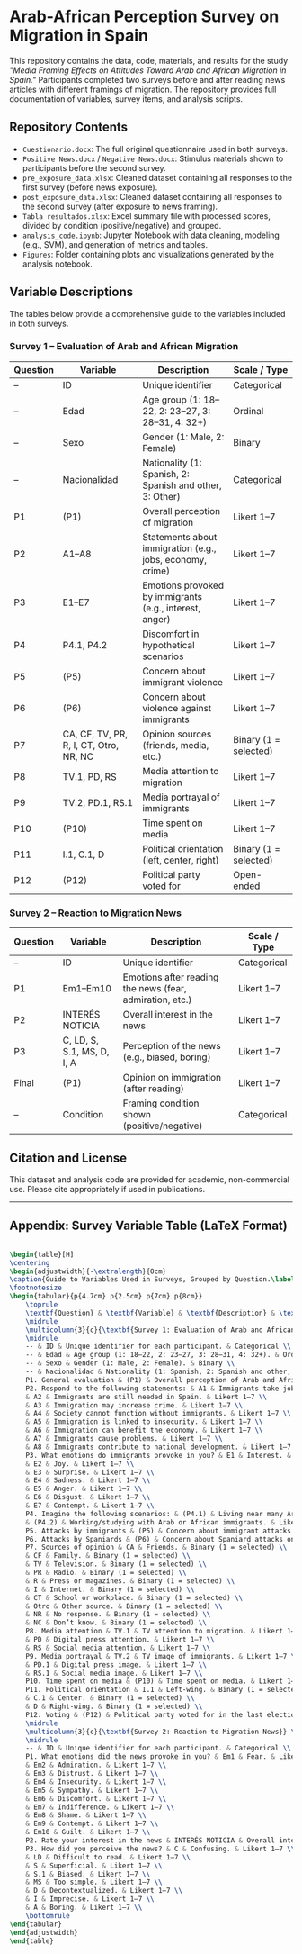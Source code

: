# Arab-African Perception Survey on Migration in Spain

This repository contains the data, code, materials, and results for the study _"Media Framing Effects on Attitudes Toward Arab and African Migration in Spain."_ Participants completed two surveys before and after reading news articles with different framings of migration. The repository provides full documentation of variables, survey items, and analysis scripts.

## Repository Contents

- `Cuestionario.docx`: The full original questionnaire used in both surveys.
- `Positive News.docx` / `Negative News.docx`: Stimulus materials shown to participants before the second survey.
- `pre_exposure_data.xlsx`: Cleaned dataset containing all responses to the first survey (before news exposure).
- `post_exposure_data.xlsx`: Cleaned dataset containing all responses to the second survey (after exposure to news framing).
- `Tabla resultados.xlsx`: Excel summary file with processed scores, divided by condition (positive/negative) and grouped.
- `analysis_code.ipynb`: Jupyter Notebook with data cleaning, modeling (e.g., SVM), and generation of metrics and tables.
- `Figures`: Folder containing plots and visualizations generated by the analysis notebook.

## Variable Descriptions

The tables below provide a comprehensive guide to the variables included in both surveys.

### Survey 1 – Evaluation of Arab and African Migration

| Question | Variable | Description | Scale / Type |
|----------|----------|-------------|---------------|
| – | ID | Unique identifier | Categorical |
| – | Edad | Age group (1: 18–22, 2: 23–27, 3: 28–31, 4: 32+) | Ordinal |
| – | Sexo | Gender (1: Male, 2: Female) | Binary |
| – | Nacionalidad | Nationality (1: Spanish, 2: Spanish and other, 3: Other) | Categorical |
| P1 | (P1) | Overall perception of migration | Likert 1–7 |
| P2 | A1–A8 | Statements about immigration (e.g., jobs, economy, crime) | Likert 1–7 |
| P3 | E1–E7 | Emotions provoked by immigrants (e.g., interest, anger) | Likert 1–7 |
| P4 | P4.1, P4.2 | Discomfort in hypothetical scenarios | Likert 1–7 |
| P5 | (P5) | Concern about immigrant violence | Likert 1–7 |
| P6 | (P6) | Concern about violence against immigrants | Likert 1–7 |
| P7 | CA, CF, TV, PR, R, I, CT, Otro, NR, NC | Opinion sources (friends, media, etc.) | Binary (1 = selected) |
| P8 | TV.1, PD, RS | Media attention to migration | Likert 1–7 |
| P9 | TV.2, PD.1, RS.1 | Media portrayal of immigrants | Likert 1–7 |
| P10 | (P10) | Time spent on media | Likert 1–7 |
| P11 | I.1, C.1, D | Political orientation (left, center, right) | Binary (1 = selected) |
| P12 | (P12) | Political party voted for | Open-ended |

### Survey 2 – Reaction to Migration News

| Question | Variable | Description | Scale / Type |
|----------|----------|-------------|----------------|
| – | ID | Unique identifier | Categorical |
| P1 | Em1–Em10 | Emotions after reading the news (fear, admiration, etc.) | Likert 1–7 |
| P2 | INTERÉS NOTICIA | Overall interest in the news | Likert 1–7 |
| P3 | C, LD, S, S.1, MS, D, I, A | Perception of the news (e.g., biased, boring) | Likert 1–7 |
| Final | (P1) | Opinion on immigration (after reading) | Likert 1–7 |
| – | Condition | Framing condition shown (positive/negative) | Categorical |

## Citation and License

This dataset and analysis code are provided for academic, non-commercial use. Please cite appropriately if used in publications.



---

## Appendix: Survey Variable Table (LaTeX Format)

```latex

\begin{table}[H]
\centering
\begin{adjustwidth}{-\extralength}{0cm}
\caption{Guide to Variables Used in Surveys, Grouped by Question.\label{tab:variables_guide}}
\footnotesize
\begin{tabular}{p{4.7cm} p{2.5cm} p{7cm} p{8cm}}   
    \toprule
    \textbf{Question} & \textbf{Variable} & \textbf{Description} & \textbf{Scale / Observation} \\ 
    \midrule
    \multicolumn{3}{c}{\textbf{Survey 1: Evaluation of Arab and African Migration}} \\ 
    \midrule
    -- & ID & Unique identifier for each participant. & Categorical \\ 
    -- & Edad & Age group (1: 18–22, 2: 23–27, 3: 28–31, 4: 32+). & Ordinal \\
    -- & Sexo & Gender (1: Male, 2: Female). & Binary \\
    -- & Nacionalidad & Nationality (1: Spanish, 2: Spanish and other, 3: Other). & Categorical \\
    P1. General evaluation & (P1) & Overall perception of Arab and African migration. & Likert 1–7 \\
    P2. Respond to the following statements: & A1 & Immigrants take jobs Spaniards don’t want. & Likert 1–7 \\
    & A2 & Immigrants are still needed in Spain. & Likert 1–7 \\
    & A3 & Immigration may increase crime. & Likert 1–7 \\
    & A4 & Society cannot function without immigrants. & Likert 1–7 \\
    & A5 & Immigration is linked to insecurity. & Likert 1–7 \\
    & A6 & Immigration can benefit the economy. & Likert 1–7 \\
    & A7 & Immigrants cause problems. & Likert 1–7 \\
    & A8 & Immigrants contribute to national development. & Likert 1–7 \\
    P3. What emotions do immigrants provoke in you? & E1 & Interest. & Likert 1–7 \\
    & E2 & Joy. & Likert 1–7 \\
    & E3 & Surprise. & Likert 1–7 \\
    & E4 & Sadness. & Likert 1–7 \\
    & E5 & Anger. & Likert 1–7 \\
    & E6 & Disgust. & Likert 1–7 \\
    & E7 & Contempt. & Likert 1–7 \\
    P4. Imagine the following scenarios: & (P4.1) & Living near many Arab or African immigrants. & Likert 1–7 \\
    & (P4.2) & Working/studying with Arab or African immigrants. & Likert 1–7 \\
    P5. Attacks by immigrants & (P5) & Concern about immigrant attacks on Spaniards. & Likert 1–7 \\
    P6. Attacks by Spaniards & (P6) & Concern about Spaniard attacks on immigrants. & Likert 1–7 \\
    P7. Sources of opinion & CA & Friends. & Binary (1 = selected) \\
    & CF & Family. & Binary (1 = selected) \\
    & TV & Television. & Binary (1 = selected) \\
    & PR & Radio. & Binary (1 = selected) \\
    & R & Press or magazines. & Binary (1 = selected) \\
    & I & Internet. & Binary (1 = selected) \\
    & CT & School or workplace. & Binary (1 = selected) \\
    & Otro & Other source. & Binary (1 = selected) \\
    & NR & No response. & Binary (1 = selected) \\
    & NC & Don’t know. & Binary (1 = selected) \\
    P8. Media attention & TV.1 & TV attention to migration. & Likert 1–7 \\
    & PD & Digital press attention. & Likert 1–7 \\
    & RS & Social media attention. & Likert 1–7 \\
    P9. Media portrayal & TV.2 & TV image of immigrants. & Likert 1–7 \\
    & PD.1 & Digital press image. & Likert 1–7 \\
    & RS.1 & Social media image. & Likert 1–7 \\
    P10. Time spent on media & (P10) & Time spent on media. & Likert 1–7 \\
    P11. Political orientation & I.1 & Left-wing. & Binary (1 = selected) \\
    & C.1 & Center. & Binary (1 = selected) \\
    & D & Right-wing. & Binary (1 = selected) \\
    P12. Voting & (P12) & Political party voted for in the last election. & Open-ended \\
    \midrule
    \multicolumn{3}{c}{\textbf{Survey 2: Reaction to Migration News}} \\ 
    \midrule
    -- & ID & Unique identifier for each participant. & Categorical \\
    P1. What emotions did the news provoke in you? & Em1 & Fear. & Likert 1–7 \\
    & Em2 & Admiration. & Likert 1–7 \\
    & Em3 & Distrust. & Likert 1–7 \\
    & Em4 & Insecurity. & Likert 1–7 \\
    & Em5 & Sympathy. & Likert 1–7 \\
    & Em6 & Discomfort. & Likert 1–7 \\
    & Em7 & Indifference. & Likert 1–7 \\
    & Em8 & Shame. & Likert 1–7 \\
    & Em9 & Contempt. & Likert 1–7 \\
    & Em10 & Guilt. & Likert 1–7 \\
    P2. Rate your interest in the news & INTERÉS NOTICIA & Overall interest. & Likert 1–7 \\
    P3. How did you perceive the news? & C & Confusing. & Likert 1–7 \\
    & LD & Difficult to read. & Likert 1–7 \\
    & S & Superficial. & Likert 1–7 \\
    & S.1 & Biased. & Likert 1–7 \\
    & MS & Too simple. & Likert 1–7 \\
    & D & Decontextualized. & Likert 1–7 \\
    & I & Imprecise. & Likert 1–7 \\
    & A & Boring. & Likert 1–7 \\
    \bottomrule
\end{tabular}
\end{adjustwidth}
\end{table}

```
